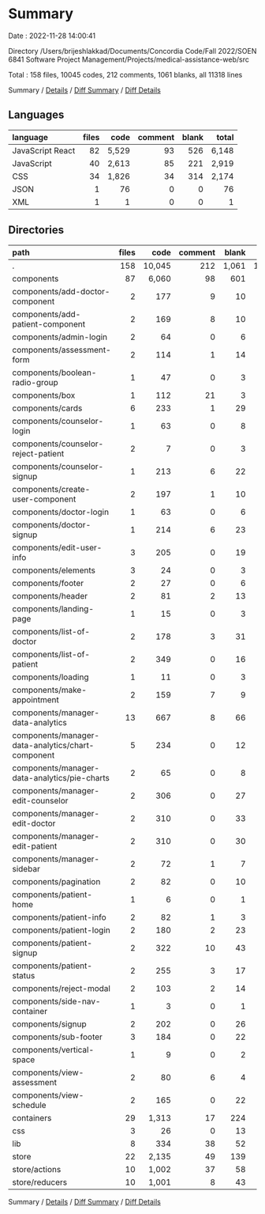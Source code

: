# Summary

Date : 2022-11-28 14:00:41

Directory /Users/brijeshlakkad/Documents/Concordia Code/Fall 2022/SOEN 6841 Software Project Management/Projects/medical-assistance-web/src

Total : 158 files,  10045 codes, 212 comments, 1061 blanks, all 11318 lines

Summary / [Details](details.md) / [Diff Summary](diff.md) / [Diff Details](diff-details.md)

## Languages
| language | files | code | comment | blank | total |
| :--- | ---: | ---: | ---: | ---: | ---: |
| JavaScript React | 82 | 5,529 | 93 | 526 | 6,148 |
| JavaScript | 40 | 2,613 | 85 | 221 | 2,919 |
| CSS | 34 | 1,826 | 34 | 314 | 2,174 |
| JSON | 1 | 76 | 0 | 0 | 76 |
| XML | 1 | 1 | 0 | 0 | 1 |

## Directories
| path | files | code | comment | blank | total |
| :--- | ---: | ---: | ---: | ---: | ---: |
| . | 158 | 10,045 | 212 | 1,061 | 11,318 |
| components | 87 | 6,060 | 98 | 601 | 6,759 |
| components/add-doctor-component | 2 | 177 | 9 | 10 | 196 |
| components/add-patient-component | 2 | 169 | 8 | 10 | 187 |
| components/admin-login | 2 | 64 | 0 | 6 | 70 |
| components/assessment-form | 2 | 114 | 1 | 14 | 129 |
| components/boolean-radio-group | 1 | 47 | 0 | 3 | 50 |
| components/box | 1 | 112 | 21 | 3 | 136 |
| components/cards | 6 | 233 | 1 | 29 | 263 |
| components/counselor-login | 1 | 63 | 0 | 8 | 71 |
| components/counselor-reject-patient | 2 | 7 | 0 | 3 | 10 |
| components/counselor-signup | 1 | 213 | 6 | 22 | 241 |
| components/create-user-component | 2 | 197 | 1 | 10 | 208 |
| components/doctor-login | 1 | 63 | 0 | 6 | 69 |
| components/doctor-signup | 1 | 214 | 6 | 23 | 243 |
| components/edit-user-info | 3 | 205 | 0 | 19 | 224 |
| components/elements | 3 | 24 | 0 | 3 | 27 |
| components/footer | 2 | 27 | 0 | 6 | 33 |
| components/header | 2 | 81 | 2 | 13 | 96 |
| components/landing-page | 1 | 15 | 0 | 3 | 18 |
| components/list-of-doctor | 2 | 178 | 3 | 31 | 212 |
| components/list-of-patient | 2 | 349 | 0 | 16 | 365 |
| components/loading | 1 | 11 | 0 | 3 | 14 |
| components/make-appointment | 2 | 159 | 7 | 9 | 175 |
| components/manager-data-analytics | 13 | 667 | 8 | 66 | 741 |
| components/manager-data-analytics/chart-component | 5 | 234 | 0 | 12 | 246 |
| components/manager-data-analytics/pie-charts | 2 | 65 | 0 | 8 | 73 |
| components/manager-edit-counselor | 2 | 306 | 0 | 27 | 333 |
| components/manager-edit-doctor | 2 | 310 | 0 | 33 | 343 |
| components/manager-edit-patient | 2 | 310 | 0 | 30 | 340 |
| components/manager-sidebar | 2 | 72 | 1 | 7 | 80 |
| components/pagination | 2 | 82 | 0 | 10 | 92 |
| components/patient-home | 1 | 6 | 0 | 1 | 7 |
| components/patient-info | 2 | 82 | 1 | 3 | 86 |
| components/patient-login | 2 | 180 | 2 | 23 | 205 |
| components/patient-signup | 2 | 322 | 10 | 43 | 375 |
| components/patient-status | 2 | 255 | 3 | 17 | 275 |
| components/reject-modal | 2 | 103 | 2 | 14 | 119 |
| components/side-nav-container | 1 | 3 | 0 | 1 | 4 |
| components/signup | 2 | 202 | 0 | 26 | 228 |
| components/sub-footer | 3 | 184 | 0 | 22 | 206 |
| components/vertical-space | 1 | 9 | 0 | 2 | 11 |
| components/view-assessment | 2 | 80 | 6 | 4 | 90 |
| components/view-schedule | 2 | 165 | 0 | 22 | 187 |
| containers | 29 | 1,313 | 17 | 224 | 1,554 |
| css | 3 | 26 | 0 | 13 | 39 |
| lib | 8 | 334 | 38 | 52 | 424 |
| store | 22 | 2,135 | 49 | 139 | 2,323 |
| store/actions | 10 | 1,002 | 37 | 58 | 1,097 |
| store/reducers | 10 | 1,001 | 8 | 43 | 1,052 |

Summary / [Details](details.md) / [Diff Summary](diff.md) / [Diff Details](diff-details.md)